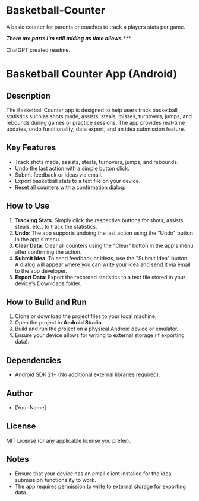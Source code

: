 # Basketball-Counter
A basic counter for parents or coaches to track a players stats per game.

*****There are parts I'm still adding as time allows.********

ChatGPT created readme.
# Basketball Counter App (Android)

## Description
The Basketball Counter app is designed to help users track basketball statistics such as shots made, assists, steals, misses, turnovers, jumps, and rebounds during games or practice sessions. The app provides real-time updates, undo functionality, data export, and an idea submission feature.

## Key Features
- Track shots made, assists, steals, turnovers, jumps, and rebounds.
- Undo the last action with a simple button click.
- Submit feedback or ideas via email.
- Export basketball stats to a text file on your device.
- Reset all counters with a confirmation dialog.

## How to Use
1. **Tracking Stats**: Simply click the respective buttons for shots, assists, steals, etc., to track the statistics.
2. **Undo**: The app supports undoing the last action using the "Undo" button in the app's menu.
3. **Clear Data**: Clear all counters using the "Clear" button in the app's menu after confirming the action.
4. **Submit Idea**: To send feedback or ideas, use the "Submit Idea" button. A dialog will appear where you can write your idea and send it via email to the app developer.
5. **Export Data**: Export the recorded statistics to a text file stored in your device's Downloads folder.

## How to Build and Run
1. Clone or download the project files to your local machine.
2. Open the project in **Android Studio**.
3. Build and run the project on a physical Android device or emulator.
4. Ensure your device allows for writing to external storage (if exporting data).

## Dependencies
- Android SDK 21+ (No additional external libraries required).

## Author
- [Your Name]
  
## License
MIT License (or any applicable license you prefer).

## Notes
- Ensure that your device has an email client installed for the idea submission functionality to work.
- The app requires permission to write to external storage for exporting data.
